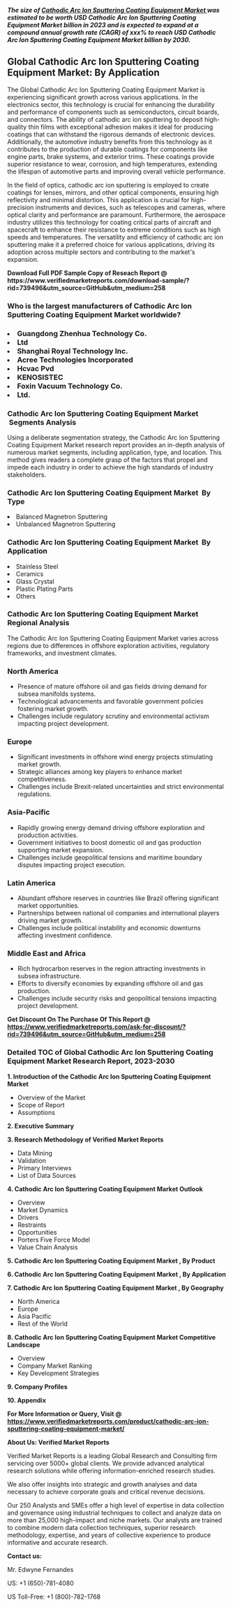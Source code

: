 <p><em><strong>The size of <a href="https://www.verifiedmarketreports.com/download-sample/?rid=739496&utm_source=GitHub&utm_medium=258" target="_blank">Cathodic Arc Ion Sputtering Coating Equipment Market </a> was estimated to be worth USD Cathodic Arc Ion Sputtering Coating Equipment Market billion in 2023 and is expected to expand at a compound annual growth rate (CAGR) of xxx% to reach USD Cathodic Arc Ion Sputtering Coating Equipment Market billion by 2030.</strong></em><br /><h2>Global Cathodic Arc Ion Sputtering Coating Equipment Market: By Application</h2><p>The Global Cathodic Arc Ion Sputtering Coating Equipment Market is experiencing significant growth across various applications. In the electronics sector, this technology is crucial for enhancing the durability and performance of components such as semiconductors, circuit boards, and connectors. The ability of cathodic arc ion sputtering to deposit high-quality thin films with exceptional adhesion makes it ideal for producing coatings that can withstand the rigorous demands of electronic devices. Additionally, the automotive industry benefits from this technology as it contributes to the production of durable coatings for components like engine parts, brake systems, and exterior trims. These coatings provide superior resistance to wear, corrosion, and high temperatures, extending the lifespan of automotive parts and improving overall vehicle performance.</p><p>In the field of optics, cathodic arc ion sputtering is employed to create coatings for lenses, mirrors, and other optical components, ensuring high reflectivity and minimal distortion. This application is crucial for high-precision instruments and devices, such as telescopes and cameras, where optical clarity and performance are paramount. Furthermore, the aerospace industry utilizes this technology for coating critical parts of aircraft and spacecraft to enhance their resistance to extreme conditions such as high speeds and temperatures. The versatility and efficiency of cathodic arc ion sputtering make it a preferred choice for various applications, driving its adoption across multiple sectors and contributing to the market's expansion.</p></p><p id="" class=""><strong>Download Full PDF Sample Copy of Reseach Report @ <a target="">https://www.verifiedmarketreports.com/download-sample/?rid=739496&utm_source=GitHub&utm_medium=258</a></strong></p><h3 id="" class="">Who is the largest manufacturers of&nbsp;Cathodic Arc Ion Sputtering Coating Equipment Market worldwide?</h3><h3 class=""></Li><Li>Guangdong Zhenhua Technology Co.</Li><Li> Ltd</Li><Li> Shanghai Royal Technology Inc.</Li><Li> Acree Technologies Incorporated</Li><Li> Hcvac Pvd</Li><Li> KENOSISTEC</Li><Li> Foxin Vacuum Technology Co.</Li><Li> Ltd.</h3><h3 id="" class="">Cathodic Arc Ion Sputtering Coating Equipment Market &nbsp;Segments Analysis</h3><p id="" class="">Using a deliberate segmentation strategy, the Cathodic Arc Ion Sputtering Coating Equipment Market research report provides an in-depth analysis of numerous market segments, including application, type, and location. This method gives readers a complete grasp of the factors that propel and impede each industry in order to achieve the high standards of industry stakeholders.</p><h3 id="" class="">Cathodic Arc Ion Sputtering Coating Equipment Market &nbsp;By Type</h3><p></Li><Li>Balanced Magnetron Sputtering</Li><Li> Unbalanced Magnetron Sputtering</p><h3 id="" class="">Cathodic Arc Ion Sputtering Coating Equipment Market &nbsp;By Application</h3><p class=""></Li><Li>Stainless Steel</Li><Li> Ceramics</Li><Li> Glass Crystal</Li><Li> Plastic Plating Parts</Li><Li> Others</p><h3 id="" class="">Cathodic Arc Ion Sputtering Coating Equipment Market Regional Analysis</h3><p id="" class="">The Cathodic Arc Ion Sputtering Coating Equipment Market varies across regions due to differences in offshore exploration activities, regulatory frameworks, and investment climates.</p><h3 id="" class="">North America</h3><ul><li>Presence of mature offshore oil and gas fields driving demand for subsea manifolds systems.</li><li>Technological advancements and favorable government policies fostering market growth.</li><li>Challenges include regulatory scrutiny and environmental activism impacting project development.</li></ul><h3 id="" class="">Europe</h3><ul><li>Significant investments in offshore wind energy projects stimulating market growth.</li><li>Strategic alliances among key players to enhance market competitiveness.</li><li>Challenges include Brexit-related uncertainties and strict environmental regulations.</li></ul><h3 id="" class="">Asia-Pacific</h3><ul><li>Rapidly growing energy demand driving offshore exploration and production activities.</li><li>Government initiatives to boost domestic oil and gas production supporting market expansion.</li><li>Challenges include geopolitical tensions and maritime boundary disputes impacting project execution.</li></ul><h3 id="" class="">Latin America</h3><ul><li>Abundant offshore reserves in countries like Brazil offering significant market opportunities.</li><li>Partnerships between national oil companies and international players driving market growth.</li><li>Challenges include political instability and economic downturns affecting investment confidence.</li></ul><h3 id="" class="">Middle East and Africa</h3><ul><li>Rich hydrocarbon reserves in the region attracting investments in subsea infrastructure.</li><li>Efforts to diversify economies by expanding offshore oil and gas production.</li><li>Challenges include security risks and geopolitical tensions impacting project development.</li></ul><p id="" class=""><strong>Get Discount On The Purchase Of This Report @ <a href="https://www.verifiedmarketreports.com/ask-for-discount/?rid=739496&utm_source=GitHub&utm_medium=258" target="_blank">https://www.verifiedmarketreports.com/ask-for-discount/?rid=739496&utm_source=GitHub&utm_medium=258</a></strong></p><h3 id="" class="">Detailed TOC of Global Cathodic Arc Ion Sputtering Coating Equipment Market Research Report, 2023-2030</h3><p id="" class=""><strong>1. Introduction of the Cathodic Arc Ion Sputtering Coating Equipment Market </strong></p><ul><li>Overview of the Market</li><li>Scope of Report</li><li>Assumptions</li></ul><p id="" class=""><strong>2. Executive Summary</strong></p><p id="" class=""><strong>3. Research Methodology of Verified Market Reports</strong></p><ul><li>Data Mining</li><li>Validation</li><li>Primary Interviews</li><li>List of Data Sources</li></ul><p id="" class=""><strong>4. Cathodic Arc Ion Sputtering Coating Equipment Market Outlook</strong></p><ul><li>Overview</li><li>Market Dynamics</li><li>Drivers</li><li>Restraints</li><li>Opportunities</li><li>Porters Five Force Model</li><li>Value Chain Analysis</li></ul><p id="" class=""><strong>5. Cathodic Arc Ion Sputtering Coating Equipment Market , By Product</strong></p><p id="" class=""><strong>6. Cathodic Arc Ion Sputtering Coating Equipment Market , By Application</strong></p><p id="" class=""><strong>7. Cathodic Arc Ion Sputtering Coating Equipment Market , By Geography</strong></p><ul><li>North America</li><li>Europe</li><li>Asia Pacific</li><li>Rest of the World</li></ul><p id="" class=""><strong>8. Cathodic Arc Ion Sputtering Coating Equipment Market Competitive Landscape</strong></p><ul><li>Overview</li><li>Company Market Ranking</li><li>Key Development Strategies</li></ul><p id="" class=""><strong>9. Company Profiles</strong></p><p id="" class=""><strong>10. Appendix</strong></p><p id="" class=""><strong>For More Information or Query, Visit @ <a href="https://www.verifiedmarketreports.com/product/cathodic-arc-ion-sputtering-coating-equipment-market/" target="_blank">https://www.verifiedmarketreports.com/product/cathodic-arc-ion-sputtering-coating-equipment-market/</a></strong></p><p id="" class=""><strong>About Us: Verified Market Reports</strong></p><p id="" class="">Verified Market Reports is a leading Global Research and Consulting firm servicing over 5000+ global clients. We provide advanced analytical research solutions while offering information-enriched research studies.</p><p id="" class="">We also offer insights into strategic and growth analyses and data necessary to achieve corporate goals and critical revenue decisions.</p><p id="" class="">Our 250 Analysts and SMEs offer a high level of expertise in data collection and governance using industrial techniques to collect and analyze data on more than 25,000 high-impact and niche markets. Our analysts are trained to combine modern data collection techniques, superior research methodology, expertise, and years of collective experience to produce informative and accurate research.</p><p id="" class=""><strong>Contact us:</strong></p><p id="" class="">Mr. Edwyne Fernandes</p><p id="" class="">US: +1 (650)-781-4080</p><p id="" class="">US Toll-Free: +1 (800)-782-1768</p>
